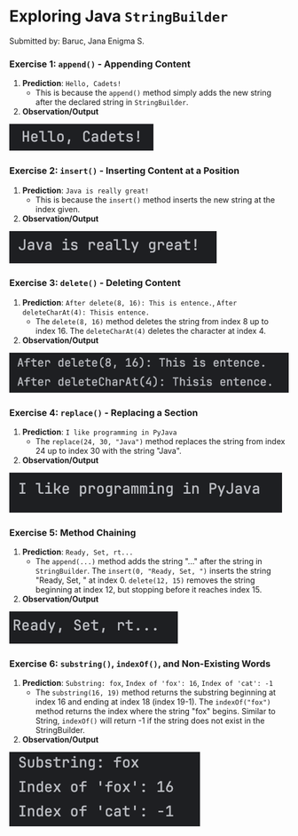 # Exploring Java `StringBuilder`
Submitted by: Baruc, Jana Enigma S.

### Exercise 1: `append()` - Appending Content
1. **Prediction**: `Hello, Cadets!`
    * This is because the `append()` method simply adds the new string after the declared string in `StringBuilder`.
2. **Observation/Output**

![Exercise 1 Output](exercise1.png)

### Exercise 2: `insert()` - Inserting Content at a Position
1. **Prediction**: `Java is really great!`
    * This is because the `insert()` method inserts the new string at the index given.
2. **Observation/Output**

![Exercise 2 Output](exercise2.png)

### Exercise 3: `delete()` - Deleting Content
1. **Prediction**: `After delete(8, 16): This is entence.`, `After deleteCharAt(4): Thisis entence.`
    * The `delete(8, 16)` method deletes the string from index 8 up to index 16. The `deleteCharAt(4)` deletes the character at index 4.
2. **Observation/Output**

![Exercise 3 Output](exercise3.png)

### Exercise 4: `replace()` - Replacing a Section
1. **Prediction**: `I like programming in PyJava`
    * The `replace(24, 30, "Java")` method replaces the string from index 24 up to index 30 with the string "Java".
2. **Observation/Output**

![Exercise 4 Output](exercise4.png)

### Exercise 5: Method Chaining
1. **Prediction**: `Ready, Set, rt...`
    * The `append(...)` method adds the string "..." after the string in `StringBuilder`. The `insert(0, "Ready, Set, ")` inserts the string "Ready, Set, " at index 0. `delete(12, 15)` removes the string beginning at index 12, but stopping before it reaches index 15.
2. **Observation/Output**

![Exercise 5 Output](exercise5.png)

### Exercise 6: `substring()`, `indexOf()`, and Non-Existing Words
1. **Prediction**: `Substring: fox`, `Index of 'fox': 16`, `Index of 'cat': -1`
    * The `substring(16, 19)` method returns the substring beginning at index 16 and ending at index 18 (index 19-1). The `indexOf("fox")` method returns the index where the string "fox" begins. Similar to String, `indexOf()` will return -1 if the string does not exist in the StringBuilder.
2. **Observation/Output**

![Exercise 6 Output](exercise6.png)
